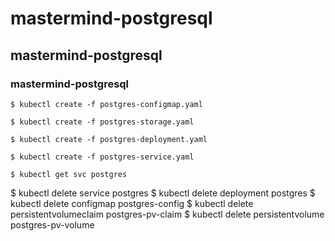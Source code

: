 # mastermind-postgresql
## mastermind-postgresql
### mastermind-postgresql

    $ kubectl create -f postgres-configmap.yaml 

    $ kubectl create -f postgres-storage.yaml

    $ kubectl create -f postgres-deployment.yaml

    $ kubectl create -f postgres-service.yaml

    $ kubectl get svc postgres


$ kubectl delete service postgres 
$ kubectl delete deployment postgres
$ kubectl delete configmap postgres-config
$ kubectl delete persistentvolumeclaim postgres-pv-claim
$ kubectl delete persistentvolume postgres-pv-volume